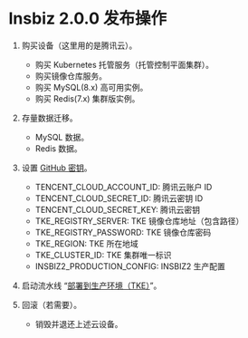 # Insbiz 2.0.0 发布操作

1. 购买设备（这里用的是腾讯云）。

   - 购买 Kubernetes 托管服务（托管控制平面集群）。
   - 购买镜像仓库服务。
   - 购买 MySQL(8.x) 高可用实例。
   - 购买 Redis(7.x) 集群版实例。

2. 存量数据迁移。

   - MySQL 数据。
   - Redis 数据。

3. 设置 [GitHub 密钥](https://github.com/organizations/fooins/settings/secrets/actions)。

   - TENCENT_CLOUD_ACCOUNT_ID: 腾讯云账户 ID
   - TENCENT_CLOUD_SECRET_ID: 腾讯云密钥 ID
   - TENCENT_CLOUD_SECRET_KEY: 腾讯云密钥
   - TKE_REGISTRY_SERVER: TKE 镜像仓库地址（包含路径）
   - TKE_REGISTRY_PASSWORD: TKE 镜像仓库密码
   - TKE_REGION: TKE 所在地域
   - TKE_CLUSTER_ID: TKE 集群唯一标识
   - INSBIZ2_PRODUCTION_CONFIG: INSBIZ2 生产配置

4. 启动流水线 “[部署到生产环境（TKE）](https://github.com/fooins/insbiz2/actions/workflows/deploy-to-prod-tke.yaml)”。

5. 回滚（若需要）。

   - 销毁并退还上述云设备。
